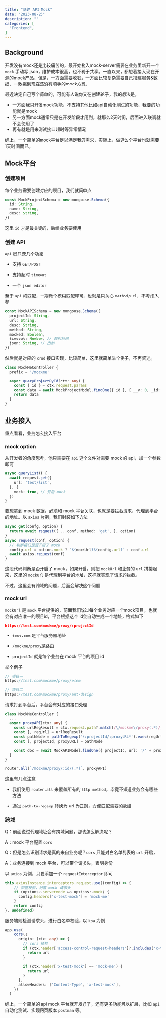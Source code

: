 ```yaml
---
title: "基建 API Mock"
date: "2023-08-23"
description: ""
categories: [
  "Frontend",
]
---
```


## Background

开发没有mock还是比较痛苦的，最开始接入mock-server需要在业务里新开一个 `mock` 手动写 json，维护成本很高，也不利于共享。一直以来，都想着接入现在开源的mock产品，但是，一方面需要收钱，一方面比较复杂需要自己搭建服务&数据，一致拖到现在还没有顺手的mock方案。

最近决定自己写个简单的，可能有人说你又在创建轮子，我的想法是，
- 一方面我只开发mock功能，不支持其他比如api自动化测试的功能，我要的功能就是mock
- 另一方面mock通常只是在开发阶段才用到，就那么2天时间，后面进入联调就不会使用了
- 再有就是用来测试接口超时等异常情况

综上，一个简单的mock平台足以满足我的需求，实际上，做这么个平台也就需要1天时间而已。


## Mock平台

### 创建项目

每个业务需要创建对应的项目，我们就简单点


```ts
const MockProjectSchema = new mongoose.Schema({
  id: String,
  name: String,
  desc: String,
})
```

这里 `id` 才是最关键的，后续业务要使用

### 创建 API

`api` 层只要几个功能

- 支持 `GET/POST` 

- 支持超时 `timeout`

- 一个 `json editor`

至于 `api` 的匹配，一期做个模糊匹配即可，也就是只关心 `method/url`，不考虑入参

```ts
const MockAPISchema = new mongoose.Schema({
  projectId: String,
  url: String,
  desc: String,
  method: String,
  mocked: Boolean,
  timeout: Number, // 超时时间
  json: String, // 出参
})
```

然后就是对应的 `crud` 接口实现，比较简单，这里就简单举个例子，不再赘述。

```ts
class MockMeController {
  prefix = '/mockme'

  async queryProjectById(ctx: any) {
    const { id } = ctx.request.params
    const data = await MockProjectModel.findOne({ id }, { __v: 0, _id: 0 })
    return data
  }
}
```


## 业务接入

重点看看，业务怎么接入平台


### mock option

从开发者的角度思考，他只需要在 `api` 这个文件对需要 mock 的 api，加一个参数即可

```ts
async queryList() {
  await request.get({
    url: 'test/list',
  }, {
    mock: true, // 开启 mock
  })
}
```

要想拿到 mock 数据，必须和 mock 平台关联，也就是要拦截请求，代理到平台的地址。以 `axios` 为例，我们封装如下方法


```ts
async get(confg, option) {
  return await request({ ...conf, method: 'get', }, option)
}
async request(conf, option) {
  // 判断接口是否开启了 mock
  config.url = option.mock ? `${mockUrl}${config.url}` : conf.url
  await axios.request(conf)
}
```


这段代码判断是否开启了 mock，如果开启，则把 `mockUrl` 和业务的 `url` 拼接起来，这里的 `mockUrl` 是代理到平台的地址，这样就实现了请求的拦截。

不过，这里会有跨域的问题，后面会解决这个问题


### mock url

`mockUrl` 是 `mock` 平台提供的，前面我们说过每个业务对应一个mock项目，也就会有对应唯一的项目id，平台根据这个 id会自动生成一个地址，格式如下

```json
https://test.com/mockme/proxy/:projectId
```

- `test.com` 是平台服务器地址

- `/mockme/proxy`是路由

- `projectId` 就是每个业务在 mock 平台的项目 id


举个例子

```ts
// 项目一
https://test.com/mockme/proxy/elem

// 项目二
https://test.com/mockme/proxy/ant-design
```

请求打到平台后，平台会有对应的接口处理


```ts
class MockMeController {
  ...
  async proxyAPI(ctx: any) {
    const urlRegResult = ctx.request.path?.match(/\/mockme\/proxy(.*)/)
    const [, regUrl] = urlRegResult
    const pathNode = pathToRegexp('/:projectId/:proxyURL*').exec(regUrl)
    const [, projectId, proxyURL] = pathNode

    const doc = await MockAPIModel.findOne({ projectId, url: '/' + proxyURL })
  }
}

router.all(`/mockme/proxy/:id/(.*)`, proxyAPI)
```

这里有几点注意

- 我们使用 `router.all` 来覆盖所有的 `http method`，毕竟不知道业务会有哪些方法

- 通过 `path-to-regexp` 转换为 url 为正则，方便匹配需要的数据



### 跨域

Q：前面说过代理地址会有跨域问题，那该怎么解决呢？

A：mock 平台配置 `cors` 


Q：但是怎么识别请求是真的来自业务呢？`cors` 只能对白名单列表的 `url` 开启，

A：业务连接到 mock 平台，可以带个请求头，表明身份


以 `axios` 为例，只要添加一个 `requestInterceptor` 即可

```ts
this.axiosInstance.interceptors.request.use((config) => {
    // 加签校验，配置 mock 请求头
    if (options?.serverMode && options?.mock) {
      config.headers['x-test-mock'] = 'mock-me'
    }
    return config
}, undefined)
```

服务端则检测请求头，进行白名单校验，以 `koa` 为例

```ts
app.use(
    cors({
      origin: (ctx: any) => {
        // cors 预检
        if (ctx.header['access-control-request-headers']?.includes('x-test-mock')) {
          return url
        }

        if (ctx.header['x-test-mock'] == 'mock-me') {
          return url
        }
      },
      allowHeaders: ['Content-Type', 'x-test-mock'],
    })
  )
```

综上，一个简单的 api mock 平台就开发好了，还有更多功能可以扩展，比如 `api` 自动化测试、实现网页版本 `postman` 等。